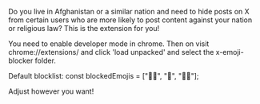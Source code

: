 Do you live in Afghanistan or a similar nation and need to hide posts on X from certain users who are more likely to post content against your nation or religious law? This is the extension for you! 

You need to enable developer mode in chrome. Then on visit chrome://extensions/ and click 'load unpacked' and select the x-emoji-blocker folder. 

Default blocklist: 
const blockedEmojis = ["🏳️‍🌈", "🔞", "🏳️‍⚧️"];

Adjust however you want! 
